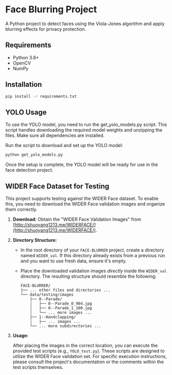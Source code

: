 # Face Blurring Project
A Python project to detect faces using the Viola-Jones algorithm and apply blurring effects for privacy protection.

## Requirements
- Python 3.8+
- OpenCV
- NumPy

## Installation
```bash
pip install -r requirements.txt
```

## YOLO Usage 

To use the YOLO model, you need to run the get_yolo_models.py script. This script handles downloading the required model weights and unzipping the files. Make sure all dependencies are installed.

Run the script to download and set up the YOLO model:
```bash
python get_yolo_models.py
```
Once the setup is complete, the YOLO model will be ready for use in the face detection project.


## WIDER Face Dataset for Testing

This project supports testing against the WIDER Face dataset. To enable this, you need to download the WIDER Face validation images and organize them correctly.

1. **Download:** Obtain the "WIDER Face Validation Images" from [http://shuoyang1213.me/WIDERFACE/](http://shuoyang1213.me/WIDERFACE/).

2. **Directory Structure:**

   - In the root directory of your `FACE-BLURRER` project, create a directory named `WIDER_val`.  If this directory already exists from a previous run and you want to use fresh data, ensure it's empty.
   - Place the downloaded validation images *directly* inside the `WIDER_val` directory.  The resulting structure should resemble the following:

     ```
     FACE-BLURRER/
     ├── ... other files and directories ...
     └── data/testing/images
         ├── 0--Parade/
         │   ├── 0--Parade_0_904.jpg
         │   ├── 0--Parade_1_100.jpg
         │   └── ... more images ...
         ├── 1--Handclapping/
         │   ├── ... images ...
         └── ... more subdirectories ...
     ```

3. **Usage:**

   After placing the images in the correct location, you can execute the provided test scripts (e.g., `YOLO_test.py`). These scripts are designed to utilize the WIDER Face validation set. For specific execution instructions, please consult the project's documentation or the comments within the test scripts themselves.